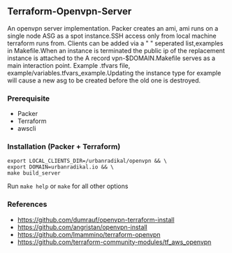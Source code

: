 ## Terraform-Openvpn-Server 

An openvpn server implementation. Packer creates an ami, ami runs on a single node ASG as a spot instance.SSH access only from local machine terraform runs from. Clients can be added via a " " seperated list,examples in Makefile.When an instance is terminated the public ip of the replacement instance is attached to the A record vpn-$DOMAIN.Makefile serves as a main interaction point. Example .tfvars file, example/variables.tfvars_example.Updating the instance type for example will cause a new asg to be created before the old one is destroyed. 

### Prerequisite 
- Packer 
- Terraform 
- awscli 

### Installation (Packer + Terraform)
```
export LOCAL_CLIENTS_DIR=/urbanradikal/openvpn && \
export DOMAIN=urbanradikal.io && \
make build_server 

```

Run `make help` or `make` for all other options



### References 
- https://github.com/dumrauf/openvpn-terraform-install
- https://github.com/angristan/openvpn-install
- https://github.com/lmammino/terraform-openvpn
- https://github.com/terraform-community-modules/tf_aws_openvpn
